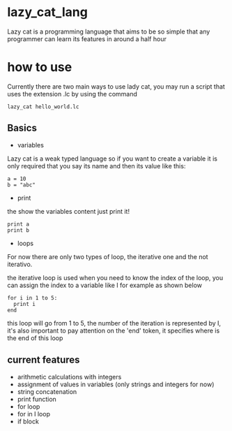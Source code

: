 # lazy_cat_lang

Lazy cat is a programming language that aims to be so simple that any programmer can learn its features in around a half hour

# how to use

Currently there are two main ways to use lady cat, you may run a script that uses the extension .lc by using the command

```
lazy_cat hello_world.lc
```

## Basics

* variables

Lazy cat is a weak typed language so if you want to create a variable it is only required that you say its name and then its value like this:

```
a = 10
b = "abc"
```
* print

the show the variables content just print it!

```
print a
print b
```

* loops

For now there are only two types of loop, the iterative one and the not iterativo.

the iterative loop is used when you need to know the index of the loop, you can assign the index to a variable like I for example as shown below

```
for i in 1 to 5:
  print i
end
```

this loop will go from 1 to 5, the number of the iteration is represented by I, it's also important to pay attention on the 'end' token, it specifies where is the end of this loop


## current features

* arithmetic calculations with integers
* assignment of values in variables (only strings and integers for now)
* string concatenation
* print function
* for loop
* for in I loop
* if block
